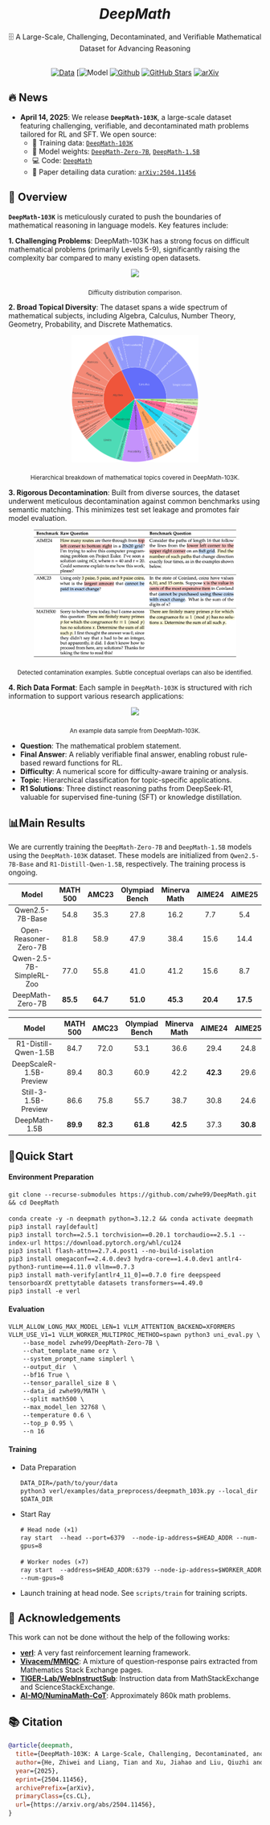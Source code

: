 <div align="center">

# _DeepMath_

<div>
🗄️ A Large-Scale, Challenging, Decontaminated, and Verifiable Mathematical Dataset for Advancing Reasoning
</div>
</div>

<div>
<br>

<div align="center">

[![Data](https://img.shields.io/badge/Data-4d5eff?style=for-the-badge&logo=huggingface&logoColor=ffffff&labelColor)](https://huggingface.co/datasets/zwhe99/DeepMath-103K)
[![Model](https://huggingface.co/collections/zwhe99/deepmath-6816e139b7f467f21a459a9a)
[![Github](https://img.shields.io/badge/Code-000000?style=for-the-badge&logo=github&logoColor=white)](https://github.com/zwhe99/DeepMath)
[![GitHub Stars](https://img.shields.io/github/stars/zwhe99/DeepMath?style=for-the-badge&logo=github&logoColor=white&label=Stars&color=000000)](https://github.com/zwhe99/DeepMath)
[![arXiv](https://img.shields.io/badge/arXiv-2504.11456-b31b1b.svg?style=for-the-badge)](https://arxiv.org/abs/2504.11456)
</div>
</div>

## 🔥 News

- **April 14, 2025**: We release **`DeepMath-103K`**, a large-scale dataset featuring challenging, verifiable, and decontaminated math problems tailored for RL and SFT. We open source:
  - 🤗 Training data: [`DeepMath-103K`](https://huggingface.co/datasets/zwhe99/DeepMath-103K)
  - 🤗 Model weights: [`DeepMath-Zero-7B`](https://huggingface.co/zwhe99/DeepMath-Zero-7B), [`DeepMath-1.5B`](https://huggingface.co/zwhe99/DeepMath-1.5B)
  - 💻 Code: [`DeepMath`](https://github.com/zwhe99/DeepMath)
  - 📝 Paper detailing data curation: [`arXiv:2504.11456`](https://arxiv.org/abs/2504.11456)


## 📖 Overview

**`DeepMath-103K`** is meticulously curated to push the boundaries of mathematical reasoning in language models. Key features include:

**1. Challenging Problems**: DeepMath-103K has a strong focus on difficult mathematical problems (primarily Levels 5-9), significantly raising the complexity bar compared to many existing open datasets.

<div align="center"> <img src="./assets/github-difficulty.png" width="90%"/>

<sub>Difficulty distribution comparison.</sub> </div>

**2. Broad Topical Diversity**: The dataset spans a wide spectrum of mathematical subjects, including Algebra, Calculus, Number Theory, Geometry, Probability, and Discrete Mathematics.

<div align="center"> <img src="./assets/github-domain.png" width="50%"/>

<sub>Hierarchical breakdown of mathematical topics covered in DeepMath-103K.</sub></div>

**3. Rigorous Decontamination**: Built from diverse sources, the dataset underwent meticulous decontamination against common benchmarks using semantic matching. This minimizes test set leakage and promotes fair model evaluation.

<div align="center"> <img src="./assets/github-contamination-case.png" width="80%"/>

<sub>Detected contamination examples. Subtle conceptual overlaps can also be identified.</sub> </div>

**4. Rich Data Format**: Each sample in `DeepMath-103K` is structured with rich information to support various research applications:

<div align="center"> <img src="./assets/github-data-sample.png" width="90%"/>

<sub>An example data sample from DeepMath-103K.</sub> </div>

- **Question**: The mathematical problem statement.
- **Final Answer**: A reliably verifiable final answer, enabling robust rule-based reward functions for RL.
- **Difficulty**: A numerical score for difficulty-aware training or analysis.
- **Topic**: Hierarchical classification for topic-specific applications.
- **R1 Solutions**: Three distinct reasoning paths from DeepSeek-R1, valuable for supervised fine-tuning (SFT) or knowledge distillation.

## 📊Main Results

We are currently training the `DeepMath-Zero-7B` and `DeepMath-1.5B` models using the `DeepMath-103K` dataset. These models are initialized from `Qwen2.5-7B-Base` and `R1-Distill-Qwen-1.5B`, respectively. The training process is ongoing.


|          Model           | MATH 500 |  AMC23   | Olympiad Bench | Minerva Math |  AIME24  |  AIME25  |
| :----------------------: | :------: | :------: | :------------: | :----------: | :------: | :------: |
|     Qwen2.5-7B-Base      |   54.8   |   35.3   |      27.8      |     16.2     |   7.7    |   5.4    |
|  Open-Reasoner-Zero-7B   |   81.8   |   58.9   |      47.9      |     38.4     |   15.6   |   14.4   |
| Qwen-2.5-7B-SimpleRL-Zoo |   77.0   |   55.8   |      41.0      |     41.2     |   15.6   |   8.7    |
|     DeepMath-Zero-7B     | **85.5** | **64.7** |    **51.0**    |   **45.3**   | **20.4** | **17.5** |

|          Model          | MATH 500 |  AMC23   | Olympiad Bench | Minerva Math |  AIME24  |  AIME25  |
| :---------------------: | :------: | :------: | :------------: | :----------: | :------: | :------: |
|  R1-Distill-Qwen-1.5B   |   84.7   |   72.0   |      53.1      |     36.6     |   29.4   |   24.8   |
| DeepScaleR-1.5B-Preview |   89.4   |   80.3   |      60.9      |     42.2     | **42.3** |   29.6   |
|  Still-3-1.5B-Preview   |   86.6   |   75.8   |      55.7      |     38.7     |   30.8   |   24.6   |
|   DeepMath-1.5B         | **89.9** | **82.3** |    **61.8**    |   **42.5**   |   37.3   | **30.8** |


## 🎯Quick Start

#### Environment Preparation

```shell
git clone --recurse-submodules https://github.com/zwhe99/DeepMath.git && cd DeepMath

conda create -y -n deepmath python=3.12.2 && conda activate deepmath
pip3 install ray[default]
pip3 install torch==2.5.1 torchvision==0.20.1 torchaudio==2.5.1 --index-url https://download.pytorch.org/whl/cu124
pip3 install flash-attn==2.7.4.post1 --no-build-isolation
pip3 install omegaconf==2.4.0.dev3 hydra-core==1.4.0.dev1 antlr4-python3-runtime==4.11.0 vllm==0.7.3
pip3 install math-verify[antlr4_11_0]==0.7.0 fire deepspeed tensorboardX prettytable datasets transformers==4.49.0
pip3 install -e verl
```



#### Evaluation

```shell
VLLM_ALLOW_LONG_MAX_MODEL_LEN=1 VLLM_ATTENTION_BACKEND=XFORMERS VLLM_USE_V1=1 VLLM_WORKER_MULTIPROC_METHOD=spawn python3 uni_eval.py \
    --base_model zwhe99/DeepMath-Zero-7B \
    --chat_template_name orz \
    --system_prompt_name simplerl \
    --output_dir  \
    --bf16 True \
    --tensor_parallel_size 8 \
    --data_id zwhe99/MATH \
    --split math500 \
    --max_model_len 32768 \
    --temperature 0.6 \
    --top_p 0.95 \
    --n 16
```



#### Training

* Data Preparation

  ```shell
  DATA_DIR=/path/to/your/data
  python3 verl/examples/data_preprocess/deepmath_103k.py --local_dir $DATA_DIR
  ```

* Start Ray

  ```shell
  # Head node (×1)
  ray start  --head --port=6379  --node-ip-address=$HEAD_ADDR --num-gpus=8
  
  # Worker nodes (×7)
  ray start  --address=$HEAD_ADDR:6379 --node-ip-address=$WORKER_ADDR --num-gpus=8
  ```

* Launch training at head node. See `scripts/train` for training scripts.



## 🙏 Acknowledgements

This work can not be done without the help of the following works:

- **[verl](https://github.com/volcengine/verl)**: A very fast reinforcement learning framework.
- **[Vivacem/MMIQC](https://huggingface.co/datasets/Vivacem/MMIQC)**: A mixture of question-response pairs extracted from Mathematics Stack Exchange pages.
- **[TIGER-Lab/WebInstructSub](https://huggingface.co/datasets/TIGER-Lab/WebInstructSub)**: Instruction data from MathStackExchange and ScienceStackExchange.
- **[AI-MO/NuminaMath-CoT](https://huggingface.co/datasets/AI-MO/NuminaMath-CoT)**: Approximately 860k math problems.



## 📚 Citation
```bibtex
@article{deepmath,
  title={DeepMath-103K: A Large-Scale, Challenging, Decontaminated, and  Verifiable Mathematical Dataset for Advancing Reasoning},
  author={He, Zhiwei and Liang, Tian and Xu, Jiahao and Liu, Qiuzhi and Chen, Xingyu and Wang, Yue and Song, Linfeng and Yu, Dian and Liang, Zhenwen and Wang, Wenxuan and Zhang, Zhuosheng and Wang, Rui and Tu, Zhaopeng and Mi, Haitao and Yu, Dong},
  year={2025},
  eprint={2504.11456},
  archivePrefix={arXiv},
  primaryClass={cs.CL},
  url={https://arxiv.org/abs/2504.11456}, 
}
```
